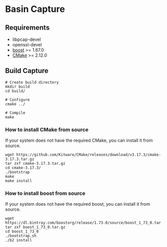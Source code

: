 # Basin Capture

## Requirements

- libpcap-devel
- openssl-devel
- [boost](https://www.boost.org/) >= 1.67.0
- [CMake](https://cmake.org/) >= 2.12.0


## Build Capture

```Shell
# Create build directory
mkdir build
cd build/

# Configure
cmake ../

# Compile
make
```


### How to install CMake from source

If your system does not have the required CMake, you can install it from source.

```Shell
wget https://github.com/Kitware/CMake/releases/download/v3.17.3/cmake-3.17.3.tar.gz
tar zxf cmake-3.17.3.tar.gz
cd cmake-3.17.3/
./bootstrap
make
make install
```

### How to install boost from source

If your system does not have the required boost, you can install it from source.

```Shell
wget https://dl.bintray.com/boostorg/release/1.73.0/source/boost_1_73_0.tar.gz
tar zxf boost_1_73_0.tar.gz
cd boost_1_73_0
./bootstrap.sh
./b2 install
```
